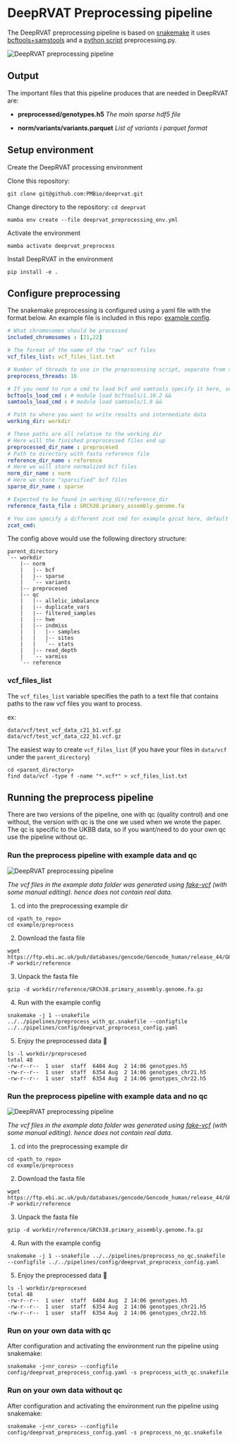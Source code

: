 # DeepRVAT Preprocessing pipeline

The DeepRVAT preprocessing pipeline is based on [snakemake](https://snakemake.readthedocs.io/en/stable/) it uses
[bcftools+samstools](https://www.htslib.org/) and a [python script](https://github.com/PMBio/deeprvat/blob/main/deeprvat/preprocessing/preprocess.py) preprocessing.py.

![DeepRVAT preprocessing pipeline](_static/preprocess_rulegraph_no_qc.svg)

## Output

The important files that this pipeline produces that are needed in DeepRVAT are:

- **preprocessed/genotypes.h5** *The main sparse hdf5 file*

- **norm/variants/variants.parquet** *List of variants i parquet format*

## Setup environment

Create the DeepRVAT processing environment

Clone this repository:

```shell
git clone git@github.com:PMBio/deeprvat.git
```

Change directory to the repository: `cd deeprvat`

```shell
mamba env create --file deeprvat_preprocessing_env.yml
```

Activate the environment

```shell
mamba activate deeprvat_preprocess
```

Install DeepRVAT in the environment

```shell
pip install -e .
```

## Configure preprocessing

The snakemake preprocessing is configured using a yaml file with the format below.
An example file is included in this repo: [example config](https://github.com/PMBio/deeprvat/blob/main/pipelines/config/deeprvat_preprocess_config.yaml).

```yaml
# What chromosomes should be processed
included_chromosomes : [21,22]

# The format of the name of the "raw" vcf files
vcf_files_list: vcf_files_list.txt

# Number of threads to use in the preprocessing script, separate from snakemake threads
preprocess_threads: 16

# If you need to run a cmd to load bcf and samtools specify it here, see example
bcftools_load_cmd : # module load bcftools/1.10.2 &&
samtools_load_cmd : # module load samtools/1.9 &&

# Path to where you want to write results and intermediate data
working_dir: workdir

# These paths are all relative to the working dir
# Here will the finished preprocessed files end up
preprocessed_dir_name : preprocesed
# Path to directory with fasta reference file
reference_dir_name : reference
# Here we will store normalized bcf files
norm_dir_name : norm
# Here we store "sparsified" bcf files
sparse_dir_name : sparse

# Expected to be found in working_dir/reference_dir
reference_fasta_file : GRCh38.primary_assembly.genome.fa

# You can specify a different zcat cmd for example gzcat here, default zcat
zcat_cmd:
   ```

The config above would use the following directory structure:

```shell
parent_directory
`-- workdir
    |-- norm
    |   |-- bcf
    |   |-- sparse
    |   `-- variants
    |-- preprocesed
    |-- qc
    |   |-- allelic_imbalance
    |   |-- duplicate_vars
    |   |-- filtered_samples
    |   |-- hwe
    |   |-- indmiss
    |   |   |-- samples
    |   |   |-- sites
    |   |   `-- stats
    |   |-- read_depth
    |   `-- varmiss
    `-- reference

```

### vcf_files_list
The `vcf_files_list` variable specifies the path to a text file that contains paths to the raw vcf files you want to 
process. 

ex:


```text
data/vcf/test_vcf_data_c21_b1.vcf.gz
data/vcf/test_vcf_data_c22_b1.vcf.gz
```

The easiest way to create `vcf_files_list` (if you have your files in `data/vcf` under the `parent_directory`)
```shell
cd <parent_directory>
find data/vcf -type f -name "*.vcf*" > vcf_files_list.txt
```
## Running the preprocess pipeline

There are two versions of the pipeline, one with qc (quality control) and one without, the version with qc is the one
we used when we wrote the paper. The qc is specific to the UKBB data, so if you want/need to do your own qc use the 
pipeline without qc.

### Run the preprocess pipeline with example data and qc
![DeepRVAT preprocessing pipeline](_static/preprocess_rulegraph_with_qc.svg)

*The vcf files in the example data folder was generated using [fake-vcf](https://github.com/endast/fake-vcf) (with some
manual editing).
hence does not contain real data.*

1. cd into the preprocessing example dir

```shell
cd <path_to_repo>
cd example/preprocess
```

2. Download the fasta file

```shell
wget https://ftp.ebi.ac.uk/pub/databases/gencode/Gencode_human/release_44/GRCh38.primary_assembly.genome.fa.gz -P workdir/reference
```

3. Unpack the fasta file

```shell
gzip -d workdir/reference/GRCh38.primary_assembly.genome.fa.gz
```

4. Run with the example config

```shell
snakemake -j 1 --snakefile ../../pipelines/preprocess_with_qc.snakefile --configfile ../../pipelines/config/deeprvat_preprocess_config.yaml
```

5. Enjoy the preprocessed data 🎉

```shell
ls -l workdir/preprocesed
total 48
-rw-r--r--  1 user  staff  6404 Aug  2 14:06 genotypes.h5
-rw-r--r--  1 user  staff  6354 Aug  2 14:06 genotypes_chr21.h5
-rw-r--r--  1 user  staff  6354 Aug  2 14:06 genotypes_chr22.h5
```


### Run the preprocess pipeline with example data and no qc

![DeepRVAT preprocessing pipeline](_static/preprocess_rulegraph_no_qc.svg)

*The vcf files in the example data folder was generated using [fake-vcf](https://github.com/endast/fake-vcf) (with some
manual editing).
hence does not contain real data.*

1. cd into the preprocessing example dir

```shell
cd <path_to_repo>
cd example/preprocess
```

2. Download the fasta file

```shell
wget https://ftp.ebi.ac.uk/pub/databases/gencode/Gencode_human/release_44/GRCh38.primary_assembly.genome.fa.gz -P workdir/reference
```

3. Unpack the fasta file

```shell
gzip -d workdir/reference/GRCh38.primary_assembly.genome.fa.gz
```

4. Run with the example config

```shell
snakemake -j 1 --snakefile ../../pipelines/preprocess_no_qc.snakefile --configfile ../../pipelines/config/deeprvat_preprocess_config.yaml
```

5. Enjoy the preprocessed data 🎉

```shell
ls -l workdir/preprocesed
total 48
-rw-r--r--  1 user  staff  6404 Aug  2 14:06 genotypes.h5
-rw-r--r--  1 user  staff  6354 Aug  2 14:06 genotypes_chr21.h5
-rw-r--r--  1 user  staff  6354 Aug  2 14:06 genotypes_chr22.h5
```

### Run on your own data with qc

After configuration and activating the environment run the pipeline using snakemake:

```shell
snakemake -j<nr_cores> --configfile config/deeprvat_preprocess_config.yaml -s preprocess_with_qc.snakefile  
```


### Run on your own data without qc

After configuration and activating the environment run the pipeline using snakemake:

```shell
snakemake -j<nr_cores> --configfile config/deeprvat_preprocess_config.yaml -s preprocess_no_qc.snakefile  
```